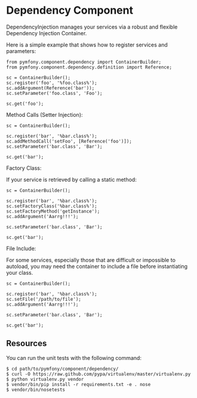 Dependency Component
====================

DependencyInjection manages your services via a robust and flexible Dependency
Injection Container.

Here is a simple example that shows how to register services and parameters:

    from pymfony.component.dependency import ContainerBuilder;
    from pymfony.component.dependency.definition import Reference;

    sc = ContainerBuilder();
    sc.register('foo', '%foo.class%');
    sc.addArgument(Reference('bar'));
    sc.setParameter('foo.class', 'Foo');

    sc.get('foo');

Method Calls (Setter Injection):

    sc = ContainerBuilder();

    sc.register('bar', '%bar.class%');
    sc.addMethodCall('setFoo', [Reference('foo')]);
    sc.setParameter('bar.class', 'Bar');

    sc.get('bar');

Factory Class:

If your service is retrieved by calling a static method:

    sc = ContainerBuilder();

    sc.register('bar', '%bar.class%');
    sc.setFactoryClass('%bar.class%');
    sc.setFactoryMethod('getInstance');
    sc.addArgument('Aarrg!!!');

    sc.setParameter('bar.class', 'Bar');

    sc.get('bar');

File Include:

For some services, especially those that are difficult or impossible to
autoload, you may need the container to include a file before
instantiating your class.

    sc = ContainerBuilder();

    sc.register('bar', '%bar.class%');
    sc.setFile('/path/to/file');
    sc.addArgument('Aarrg!!!');

    sc.setParameter('bar.class', 'Bar');

    sc.get('bar');

Resources
---------

You can run the unit tests with the following command:

    $ cd path/to/pymfony/component/dependency/
    $ curl -O https://raw.github.com/pypa/virtualenv/master/virtualenv.py
    $ python virtualenv.py vendor
    $ vendor/bin/pip install -r requirements.txt -e . nose
    $ vendor/bin/nosetests
